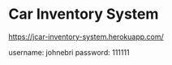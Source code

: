 # Car Inventory System
https://jcar-inventory-system.herokuapp.com/

username: johnebri
password: 111111
